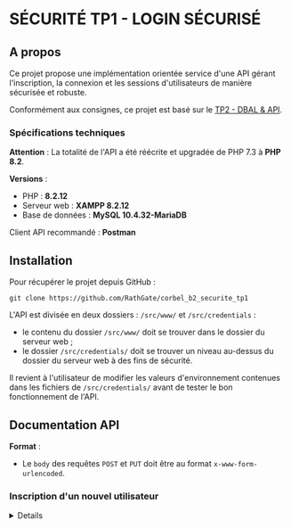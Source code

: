 # SÉCURITÉ TP1 - LOGIN SÉCURISÉ

## A propos

Ce projet propose une implémentation orientée service d'une API gérant l'inscription, la connexion et les sessions d'utilisateurs de manière sécurisée et robuste.

Conformément aux consignes, ce projet est basé sur le [TP2 - DBAL & API](https://github.com/RathGate/corbel_b2_php_tp2). 

### Spécifications techniques

**Attention** : La totalité de l'API a été réécrite et upgradée de PHP 7.3 à **PHP 8.2**.

**Versions** :
- PHP : **8.2.12**
- Serveur web : **XAMPP 8.2.12**
- Base de données : **MySQL 10.4.32-MariaDB**

Client API recommandé : **Postman**

## Installation 

Pour récupérer le projet depuis GitHub :
```
git clone https://github.com/RathGate/corbel_b2_securite_tp1
```

L'API est divisée en deux dossiers : `/src/www/` et `/src/credentials` :
- le contenu du dossier `/src/www/` doit se trouver dans le dossier du serveur web ;
- le dossier `/src/credentials/` doit se trouver un niveau au-dessus du dossier du serveur web à des fins de sécurité.

Il revient à l'utilisateur de modifier les valeurs d'environnement contenues dans les fichiers de `/src/credentials/` avant de tester le bon fonctionnement de l'API.
## Documentation API

**Format** :
- Le `body` des requêtes `POST` et `PUT` doit être au format `x-www-form-urlencoded`.

### Inscription d'un nouvel utilisateur
<details>
```http
  POST /api/sign_up
```

| Paramètre | Type     | Description                |
| :-------- | :------- | :------------------------- |
| `email` | `string` | **Requis**. Email de l'utilisateur |
| `password` | `string` | **Requis**. Mot de passe de l'utilisateur |

Si la création de l'utilisateur réussit, un OTP de confirmation du compte est généré et envoyé par mail à l'adresse mail fournie.

<details>
  <summary>***Exemples***</summary>                                               
  test test
</details>

### Vérification d'un compte utilisateur

#### Génération d'un OTP de validation

```http
  GET /api/verify_account
```

| Paramètre | Type     | Description                       |
| :-------- | :------- | :-------------------------------- |
| `email`      | `string` | **Requis**. Email de l'utilisateur |
| `password`      | `string` | **Requis**. Mot de passe de l'utilisateur |

L'OTP de confirmation est envoyé par mail à l'adresse mail de l'utilisateur.

#### Vérification du compte avec l'OTP

```http
  POST /api/verify_account
```

| Paramètre | Type     | Description                       |
| :-------- | :------- | :-------------------------------- |
| `email`      | `string` | **Requis**. Email de l'utilisateur |
| `otp`      | `string` | **Requis**. OTP reçu par email |

L'OTP de confirmation est envoyé par email à l'adresse de l'utilisateur.

### Connexion de l'utilisateur

```http
  POST /api/sign_in
```

| Paramètre | Type     | Description                       |
| :-------- | :------- | :-------------------------------- |
| `email`      | `string` | **Requis**. Email de l'utilisateur |
| `password`      | `string` | **Requis**. Mot de passe de l'utilisateur |

Un token de session est retourné à l'utilisateur, qui doit être placé dans les `headers` des futures requêtes sous la forme `Autorization: Bearer {token}`.

### Vérification de la session d'un utilisateur

```http
  GET /api/signed_in
```
**Paramètres de `Headers`** :

| Paramètre | Type     | Description                       |
| :-------- | :------- | :-------------------------------- |
| `Autorization`      | `string` | **Requis**. Token de l'utilisateur sous le format `Bearer {token}` |

**Paramètres de la requête** :
| Paramètre | Type     | Description                       |
| :-------- | :------- | :-------------------------------- |
| `Webservice`      | `string` | **Optionnel**. Nom du webservice à accéder |


### Déconnexion de l'utilisateur

```http
  POST /api/sign_out
```

**Paramètres de `Headers`** :

| Paramètre | Type     | Description                       |
| :-------- | :------- | :-------------------------------- |
| `Autorization`      | `string` | **Optionnel**. Token de l'utilisateur sous le format `Bearer {token}` |

**Paramètres de la requête** :
| Paramètre | Type     | Description                       |
| :-------- | :------- | :-------------------------------- |
| `all`      | `null` | **Optionnel**. Force la suppression de toutes les sessions |

### Modification du mot de passe

#### Génération d'un OTP de validation
```http
  GET /api/modify_password
```

**Paramètres de la requête** :
| Paramètre | Type     | Description                       |
| :-------- | :------- | :-------------------------------- |
| `email`      | `string` | **Requis**. Email de l'utilisateur |

L'OTP de confirmation est envoyé par email à l'adresse de l'utilisateur.

#### Modification du mot de passe avec l'OTP 
```http
  PUT /api/modify_password
```

**Paramètres de la requête** :
| Paramètre | Type     | Description                       |
| :-------- | :------- | :-------------------------------- |
| `email`      | `string` | **Requis**. Email de l'utilisateur |
| `new_password`      | `string` | **Requis**. Nouveau mot de passe |
| `otp`      | `string` | **Requis**. OTP reçu par email |


### Suppression du compte

#### Génération d'un OTP de validation
```http
  GET /api/delete_account
```

**Paramètres de la requête** :
| Paramètre | Type     | Description                       |
| :-------- | :------- | :-------------------------------- |
| `email`      | `string` | **Requis**. Email de l'utilisateur |
| `password`      | `string` | **Requis**. Mot de passe de l'utilisateur |

L'OTP de confirmation est envoyé par email à l'adresse de l'utilisateur.

#### Modification du mot de passe avec l'OTP 
```http
  DELETE /api/delete_account
```

**Paramètres de la requête** :
| Paramètre | Type     | Description                       |
| :-------- | :------- | :-------------------------------- |
| `email`      | `string` | **Requis**. Email de l'utilisateur |
| `otp`      | `string` | **Requis**. OTP reçu par email |

